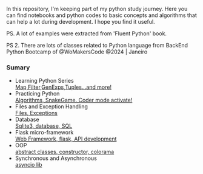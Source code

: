 In this repository, I'm keeping part of my python study journey. Here you can find notebooks and python codes to basic concepts and algorithms that can help a lot during development. I hope you find it useful.

PS. A lot of examples were extracted from 'Fluent Python' book.

PS 2. There are lots of classes related to Python language from BackEnd Python Bootcamp of @WoMakersCode @2024 | Janeiro

### Sumary

- Learning Python Series <br>
  [Map,Filter,GenExps,Tuples...and more!](map_filter_genexp_tuples.ipynb)
- Practicing Python <br>
  [Algorithms, SnakeGame. Coder mode activate! ](practicing_python)
- Files and Exception Handling <br>
  [Files, Exceptions](bootcamp_python_womakers/arquivos_e_excecoes)
- Database <br>
  [Sqlite3, database, SQL](bootcamp_python_womakers/banco_de_dados)
- Flask micro-framework <br>
  [Web Framework, flask, API development](bootcamp_python_womakers/flask)
- OOP <br>
  [abstract classes, constructor, colorama ](bootcamp_python_womakers/poo)
- Synchronous and Asynchronous <br>
  [asyncio lib](bootcamp_python_womakers/sincronismo)
